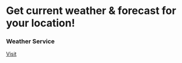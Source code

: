 # Get current weather & forecast for your location!

<h3>Weather Service</h3> <a href="https://karandeep1210.github.io/weatherapp">Visit</a>
